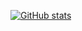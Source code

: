 [![GitHub stats](https://github-readme-stats.vercel.app/api?username=tlkv&count_private=true&show_icons=true&theme=tokyonight)](https://github.com/anuraghazra/github-readme-stats)
<!--
**tlkv/tlkv** is a ✨ _special_ ✨ repository because its `README.md` (this file) appears on your GitHub profile.

Here are some ideas to get you started:

- 🔭 I’m currently working on ...
- 🌱 I’m currently learning ...
- 👯 I’m looking to collaborate on ...
- 🤔 I’m looking for help with ...
- 💬 Ask me about ...
- 📫 How to reach me: ...
- 😄 Pronouns: ...
- ⚡ Fun fact: ...
-->
